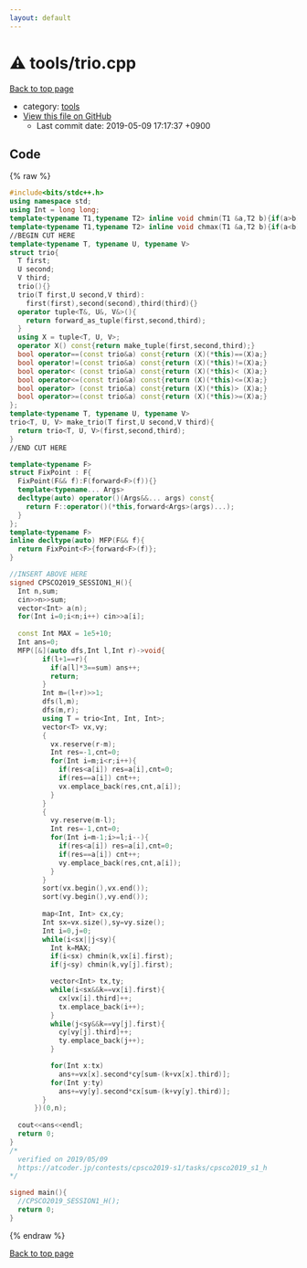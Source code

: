 ```yaml
---
layout: default
---
```


<!-- mathjax config similar to math.stackexchange -->
<script type="text/javascript" async
  src="https://cdnjs.cloudflare.com/ajax/libs/mathjax/2.7.5/MathJax.js?config=TeX-MML-AM_CHTML">
</script>
<script type="text/x-mathjax-config">
  MathJax.Hub.Config({
    TeX: { equationNumbers: { autoNumber: "AMS" }},
    tex2jax: {
      inlineMath: [ ['$','$'] ],
      processEscapes: true
    },
    "HTML-CSS": { matchFontHeight: false },
    displayAlign: "left",
    displayIndent: "2em"
  });
</script>

<script type="text/javascript" src="https://cdnjs.cloudflare.com/ajax/libs/jquery/3.4.1/jquery.min.js"></script>
<script src="https://cdn.jsdelivr.net/npm/jquery-balloon-js@1.1.2/jquery.balloon.min.js" integrity="sha256-ZEYs9VrgAeNuPvs15E39OsyOJaIkXEEt10fzxJ20+2I=" crossorigin="anonymous"></script>
<script type="text/javascript" src="../../assets/js/copy-button.js"></script>
<link rel="stylesheet" href="../../assets/css/copy-button.css" />


# :warning: tools/trio.cpp
<a href="../../index.html">Back to top page</a>

* category: <a href="../../index.html#4a931512ce65bdc9ca6808adf92d8783">tools</a>
* <a href="{{ site.github.repository_url }}/blob/master/tools/trio.cpp">View this file on GitHub</a>
    - Last commit date: 2019-05-09 17:17:37 +0900




## Code
{% raw %}
```cpp
#include<bits/stdc++.h>
using namespace std;
using Int = long long;
template<typename T1,typename T2> inline void chmin(T1 &a,T2 b){if(a>b) a=b;}
template<typename T1,typename T2> inline void chmax(T1 &a,T2 b){if(a<b) a=b;}
//BEGIN CUT HERE
template<typename T, typename U, typename V>
struct trio{
  T first;
  U second;
  V third;
  trio(){}
  trio(T first,U second,V third):
    first(first),second(second),third(third){}
  operator tuple<T&, U&, V&>(){
    return forward_as_tuple(first,second,third);
  }
  using X = tuple<T, U, V>;
  operator X() const{return make_tuple(first,second,third);}
  bool operator==(const trio&a) const{return (X)(*this)==(X)a;}
  bool operator!=(const trio&a) const{return (X)(*this)!=(X)a;}
  bool operator< (const trio&a) const{return (X)(*this)< (X)a;}
  bool operator<=(const trio&a) const{return (X)(*this)<=(X)a;}
  bool operator> (const trio&a) const{return (X)(*this)> (X)a;}
  bool operator>=(const trio&a) const{return (X)(*this)>=(X)a;}  
};
template<typename T, typename U, typename V>
trio<T, U, V> make_trio(T first,U second,V third){
  return trio<T, U, V>(first,second,third);
}
//END CUT HERE

template<typename F>
struct FixPoint : F{
  FixPoint(F&& f):F(forward<F>(f)){}
  template<typename... Args>
  decltype(auto) operator()(Args&&... args) const{
    return F::operator()(*this,forward<Args>(args)...);
  }  
};
template<typename F>
inline decltype(auto) MFP(F&& f){
  return FixPoint<F>{forward<F>(f)};
}

//INSERT ABOVE HERE
signed CPSCO2019_SESSION1_H(){  
  Int n,sum;
  cin>>n>>sum;
  vector<Int> a(n);
  for(Int i=0;i<n;i++) cin>>a[i];
  
  const Int MAX = 1e5+10;
  Int ans=0;
  MFP([&](auto dfs,Int l,Int r)->void{
        if(l+1==r){
          if(a[l]*3==sum) ans++;
          return;
        }
        Int m=(l+r)>>1;
        dfs(l,m);
        dfs(m,r);
        using T = trio<Int, Int, Int>;
        vector<T> vx,vy;        
        {
          vx.reserve(r-m);
          Int res=-1,cnt=0;
          for(Int i=m;i<r;i++){
            if(res<a[i]) res=a[i],cnt=0;
            if(res==a[i]) cnt++;
            vx.emplace_back(res,cnt,a[i]);
          }
        }
        {
          vy.reserve(m-l);
          Int res=-1,cnt=0;
          for(Int i=m-1;i>=l;i--){
            if(res<a[i]) res=a[i],cnt=0;
            if(res==a[i]) cnt++;
            vy.emplace_back(res,cnt,a[i]);
          }
        }
        sort(vx.begin(),vx.end());
        sort(vy.begin(),vy.end());
        
        map<Int, Int> cx,cy;
        Int sx=vx.size(),sy=vy.size();
        Int i=0,j=0;
        while(i<sx||j<sy){
          Int k=MAX;
          if(i<sx) chmin(k,vx[i].first);
          if(j<sy) chmin(k,vy[j].first);

          vector<Int> tx,ty;
          while(i<sx&&k==vx[i].first){
            cx[vx[i].third]++;
            tx.emplace_back(i++);
          }
          while(j<sy&&k==vy[j].first){
            cy[vy[j].third]++;
            ty.emplace_back(j++);
          }

          for(Int x:tx)
            ans+=vx[x].second*cy[sum-(k+vx[x].third)];
          for(Int y:ty)
            ans+=vy[y].second*cx[sum-(k+vy[y].third)];
        }
      })(0,n);
  
  cout<<ans<<endl;
  return 0;
}
/*
  verified on 2019/05/09
  https://atcoder.jp/contests/cpsco2019-s1/tasks/cpsco2019_s1_h
*/

signed main(){
  //CPSCO2019_SESSION1_H();
  return 0;
}

```
{% endraw %}

<a href="../../index.html">Back to top page</a>

